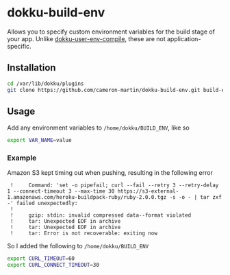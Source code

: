 # dokku-build-env

Allows you to specify custom environment variables for the build stage of your app. Unlike [dokku-user-env-compile][1], these are not application-specific.

## Installation

```sh
cd /var/lib/dokku/plugins
git clone https://github.com/cameron-martin/dokku-build-env.git build-env
```

## Usage

Add any environment variables to `/home/dokku/BUILD_ENV`, like so

```sh
export VAR_NAME=value
```

### Example

Amazon S3 kept timing out when pushing, resulting in the following error

```
 !     Command: 'set -o pipefail; curl --fail --retry 3 --retry-delay 1 --connect-timeout 3 --max-time 30 https://s3-external-1.amazonaws.com/heroku-buildpack-ruby/ruby-2.0.0.tgz -s -o - | tar zxf -' failed unexpectedly:
 !      
 !     gzip: stdin: invalid compressed data--format violated
 !     tar: Unexpected EOF in archive
 !     tar: Unexpected EOF in archive
 !     tar: Error is not recoverable: exiting now
```

So I added the following to `/home/dokku/BUILD_ENV`

```sh
export CURL_TIMEOUT=60
export CURL_CONNECT_TIMEOUT=30
```

[1]: https://github.com/musicglue/dokku-user-env-compile
